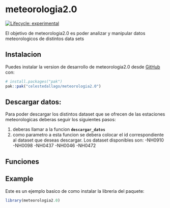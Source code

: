 
<!-- README.md is generated from README.Rmd. Please edit that file -->

# meteorologia2.0

<!-- badges: start -->

[![Lifecycle:
experimental](https://img.shields.io/badge/lifecycle-experimental-orange.svg)](https://lifecycle.r-lib.org/articles/stages.html#experimental)
<!-- badges: end -->

El objetivo de meteorologia2.0 es poder analizar y manipular datos
meteorologicos de distintos data sets

## Instalacion

Puedes instalar la version de desarrollo de meteorologia2.0 desde
[GitHub](https://github.com/) con:

``` r
# install.packages("pak")
pak::pak("celestedallago/meteorologia2.0")
```

## Descargar datos:

Para poder descargar los distintos dataset que se ofrecen de las
estaciones meteorologicas deberas seguir los siguientes pasos:

1)  deberas llamar a la funcion **`descargar_datos`**
2)  como parametro a esta funcion se debera colocar el id
    correspondiente al dataset que deseas descargar. Los dataset
    disponibles son: -NH0910 -NH0098 -NH0437 -NH0046 -NH0472

## Funciones

## Example

Este es un ejemplo basico de como instalar la libreria del paquete:

``` r
library(meteorologia2.0)
```
